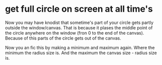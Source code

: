 # get full circle on screen at all time's

Now you may have knodist that sometime's part of your circle gets partly outside the window/canvas. That is because it plases the middle point of the circle anywhere on the window (fron 0 to the end of the canvas). Because of this parts of the circle gets out of the canvas.

Now you an fic this by making a minimum and maximum again. Where the minimum the radius size is. And the maximum the canvas size - radius size is.

